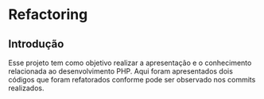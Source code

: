 Refactoring
=======================

Introdução
------------
Esse projeto tem como objetivo realizar a apresentação e o conhecimento relacionada ao desenvolvimento PHP. 
Aqui foram apresentados dois códigos que foram refatorados conforme pode ser observado nos commits realizados.
